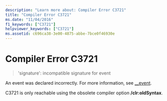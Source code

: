 ```yaml
---
description: "Learn more about: Compiler Error C3721"
title: "Compiler Error C3721"
ms.date: "11/04/2016"
f1_keywords: ["C3721"]
helpviewer_keywords: ["C3721"]
ms.assetid: c696ca38-3e00-4875-abbe-7bce0f46930e
---
```

# Compiler Error C3721

> 'signature': incompatible signature for event

An event was declared incorrectly. For more information, see [__event](../../cpp/event.md).

C3721 is only reachable using the obsolete compiler option **/clr:oldSyntax**.
